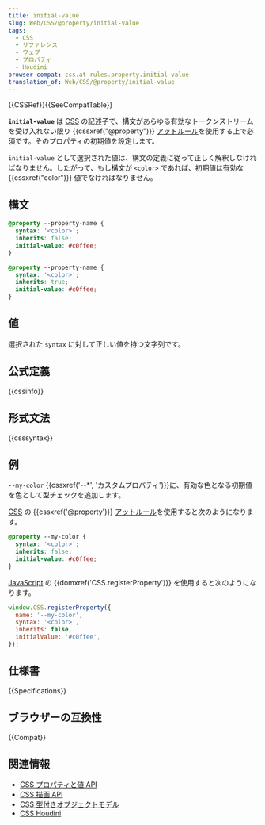 ```yaml
---
title: initial-value
slug: Web/CSS/@property/initial-value
tags:
  - CSS
  - リファレンス
  - ウェブ
  - プロパティ
  - Houdini
browser-compat: css.at-rules.property.initial-value
translation_of: Web/CSS/@property/initial-value
---
```

{{CSSRef}}{{SeeCompatTable}}

**`initial-value`** は [CSS](/ja/docs/Web/CSS) の記述子で、構文があらゆる有効なトークンストリームを受け入れない限り {{cssxref("@property")}} [アットルール](/ja/docs/Web/CSS/At-rule)を使用する上で必須です。そのプロパティの初期値を設定します。

`initial-value` として選択された値は、構文の定義に従って正しく解釈しなければなりません。したがって、もし構文が `<color>` であれば、初期値は有効な {{cssxref("color")}} 値でなければなりません。

## 構文

```css
@property --property-name {
  syntax: '<color>';
  inherits: false;
  initial-value: #c0ffee;
}

@property --property-name {
  syntax: '<color>';
  inherits: true;
  initial-value: #c0ffee;
}
```

## 値

選択された `syntax` に対して正しい値を持つ文字列です。

## 公式定義

{{cssinfo}}

## 形式文法

{{csssyntax}}

## 例

`--my-color` {{cssxref('--*', 'カスタムプロパティ')}}に、有効な色となる初期値を色として型チェックを追加します。

[CSS](/ja/docs/Web/CSS) の {{cssxref('@property')}} [アットルール](/ja/docs/Web/CSS/At-rule)を使用すると次のようになります。

```css
@property --my-color {
  syntax: '<color>';
  inherits: false;
  initial-value: #c0ffee;
}
```

[JavaScript](/ja/docs/Web/JavaScript) の {{domxref('CSS.registerProperty')}} を使用すると次のようになります。

```js
window.CSS.registerProperty({
  name: '--my-color',
  syntax: '<color>',
  inherits: false,
  initialValue: '#c0ffee',
});
```

## 仕様書

{{Specifications}}

## ブラウザーの互換性

{{Compat}}

## 関連情報

- [CSS プロパティと値 API](/ja/docs/Web/API/CSS_Properties_and_Values_API)
- [CSS 描画 API](/ja/docs/Web/API/CSS_Painting_API)
- [CSS 型付きオブジェクトモデル](/ja/docs/Web/API/CSS_Typed_OM_API)
- [CSS Houdini](/ja/docs/Web/Guide/Houdini)
